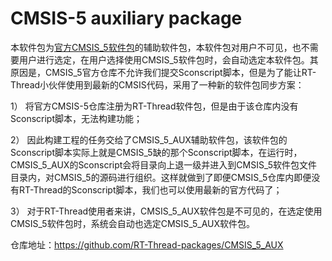 # CMSIS-5 auxiliary package

本软件包为[官方CMSIS_5软件包](https://github.com/ARM-software/CMSIS_5)的辅助软件包，本软件包对用户不可见，也不需要用户进行选定，在用户选择使用CMSIS_5软件包时，会自动选定本软件包。其原因是，CMSIS_5官方仓库不允许我们提交Sconscript脚本，但是为了能让RT-Thread小伙伴使用到最新的CMSIS代码，采用了一种新的软件包同步方案：

1） 将官方CMSIS-5仓库注册为RT-Thread软件包，但是由于该仓库内没有Sconscript脚本，无法构建功能；

2） 因此构建工程的任务交给了CMSIS_5_AUX辅助软件包，该软件包的Sconscript脚本实际上就是CMSIS_5缺的那个Sconscript脚本，在运行时，CMSIS_5_AUX的Sconscript会将目录向上退一级并进入到CMSIS_5软件包文件目录内，对CMSIS_5的源码进行组织。这样就做到了即便CMSIS_5仓库内即便没有RT-Thread的Sconscript脚本，我们也可以使用最新的官方代码了；

3） 对于RT-Thread使用者来讲，CMSIS_5_AUX软件包是不可见的，在选定使用CMSIS_5软件包时，系统会自动也选定CMSIS_5_AUX软件包。

仓库地址：https://github.com/RT-Thread-packages/CMSIS_5_AUX
